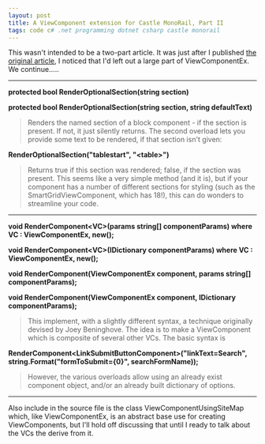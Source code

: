 ```yaml
---
layout: post
title: A ViewComponent extension for Castle MonoRail, Part II
tags: code c# .net programming dotnet csharp castle monorail
---
```


  This wasn't intended to be a two-part article.  It was just after I published [the original article](http://honestillusion.com/blogs/blog_0/archive/2009/08/24/a-viewcomponent-extension-for-castle-monorail.aspx), I noticed that I'd left out a large part of ViewComponentEx. We continue.....
  
-----
**protected bool RenderOptionalSection(string section)**

**protected bool RenderOptionalSection(string section, string defaultText)**

> Renders the named section of a block component - if the section is present.  If not, it just silently returns.   The second overload lets you provide some text to be rendered, if that section isn't given:

**RenderOptionalSection("tablestart", "&lt;table&gt;")**

>Returns true if this section was rendered; false, if the section was present.  This seems like a very simple method (and it is), but if your component has a number of different sections for styling (such as the SmartGridViewComponent, which has 18!), this can do wonders to streamline your code.

---

**void RenderComponent&lt;VC&gt;(params string\[\] componentParams) where VC : ViewComponentEx, new();**

**void RenderComponent&lt;VC&gt;(IDictionary componentParams) where VC : ViewComponentEx, new();**

**void RenderComponent(ViewComponentEx component, params string\[\] componentParams);**

**void RenderComponent(ViewComponentEx component, IDictionary componentParams);**

>This implement, with a slightly different syntax, a technique originally devised by Joey Beninghove.  The idea is to make a ViewComponent which is composite of several other VCs.  The basic syntax is 

**RenderComponent&lt;LinkSubmitButtonComponent&gt;("linkText=Search",
             string.Format("formToSubmit={0}", searchFormName));**
             
>However, the various overloads allow using an already exist component object, and/or an already built dictionary of options.

---

Also include in the source file is the class ViewComponentUsingSiteMap which, like ViewComponentEx, is an abstract base use for creating ViewComponents, but I'll hold off discussing that until I ready to talk about the VCs the derive from it.
